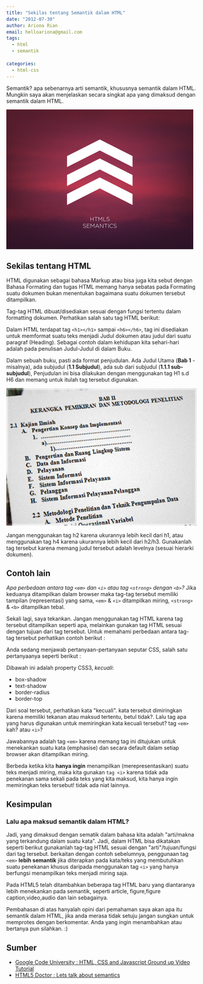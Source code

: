 ```yaml
---
title: "Sekilas tentang Semantik dalam HTML"
date: "2012-07-30"
author: Ariona Rian
email: helloariona@gmail.com
tags: 
  - html
  - semantik

categories: 
  - html-css
---
```


Semantik? apa sebenarnya arti semantik, khususnya semantik dalam HTML. Mungkin saya akan menjelaskan secara singkat apa yang dimaksud dengan semantik dalam HTML.

[![](./images/class-header-semantics.jpg "HTML5 Semantics")](https://lh3.googleusercontent.com/-2zC3tvjqU68/UBOB-Gcr4-I/AAAAAAAABUM/E__l1MXcwkw/s2048/class-header-semantics.jpg)

## Sekilas tentang HTML

HTML digunakan sebagai bahasa Markup atau bisa juga kita sebut dengan Bahasa Formating dan tugas HTML memang hanya sebatas pada Formating suatu dokumen bukan menentukan bagaimana suatu dokumen tersebut ditampilkan.

Tag-tag HTML dibuat/disediakan sesuai dengan fungsi tertentu dalam formatting dokumen. Perhatikan salah satu tag HTML berikut:

Dalam HTML terdapat tag `<h1></h1>` sampai `<h6></h6>`, tag ini disediakan untuk memformat suatu teks menjadi Judul dokumen atau judul dari suatu paragraf (Heading). Sebagai contoh dalam kehidupan kita sehari-hari adalah pada penulisan Judul-Judul di dalam Buku.

Dalam sebuah buku, pasti ada format penjudulan. Ada Judul Utama (**Bab 1** - misalnya), ada subjudul (**1.1 Subjudul**), ada sub dari subjudul (**1.1.1 sub-subjudul**), Penjudulan ini bisa dilakukan dengan menggunakan tag H1 s.d H6 dan memang untuk itulah tag tersebut digunakan.

[![](./images/paper.jpg "Formatting Skripsi")](https://lh3.googleusercontent.com/-vObn2rPP11I/UBOnBrapd6I/AAAAAAAABVM/jqvWRPL0cyE/s2048/paper.jpg)

Jangan menggunakan tag h2 karena ukurannya lebih kecil dari h1, atau menggunakan tag h4 karena ukurannya lebih kecil dari h2/h3. Gunakanlah tag tersebut karena memang judul tersebut adalah levelnya (sesuai hierarki dokumen).

## Contoh lain

_Apa perbedaan antara tag `<em>` dan `<i>` atau tag `<strong>` dengan `<b>`?_ Jika keduanya ditampilkan dalam browser maka tag-tag tersebut memiliki tampilan (representasi) yang sama, `<em>` & `<i>` ditampilkan miring, `<strong>` & `<b>` ditampilkan tebal.

Sekali lagi, saya tekankan. Jangan menggunakan tag HTML karena tag tersebut ditampilkan seperti apa, melainkan gunakan tag HTML sesuai dengan tujuan dari tag tersebut. Untuk memahami perbedaan antara tag-tag tersebut perhatikan contoh berikut :

Anda sedang menjawab pertanyaan-pertanyaan seputar CSS, salah satu pertanyaanya seperti berikut :

Dibawah ini adalah property CSS3, _kecuali_:

- box-shadow
- text-shadow
- border-radius
- border-top

Dari soal tersebut, perhatikan kata "kecuali". kata tersebut dimiringkan karena memiliki tekanan atau maksud tertentu, betul tidak?. Lalu tag apa yang harus digunakan untuk memiringkan kata kecuali tersebut? tag `<em>` kah? atau `<i>`?

Jawabannya adalah tag `<em>` karena memang tag ini ditujukan untuk menekankan suatu kata (emphasise) dan secara default dalam setiap browser akan ditampilkan miring.

Berbeda ketika kita **hanya ingin** menampilkan (merepresentasikan) suatu teks menjadi miring, maka kita gunakan `tag <i>` karena tidak ada penekanan sama sekali pada teks yang kita maksud, kita hanya ingin memiringkan teks tersebut! tidak ada niat lainnya.

## Kesimpulan

### Lalu apa maksud semantik dalam HTML?

Jadi, yang dimaksud dengan sematik dalam bahasa kita adalah "arti/makna yang terkandung dalam suatu kata". Jadi, dalam HTML bisa dikatakan seperti berikut gunakanlah tag-tag HTML sesuai dengan "arti"/tujuan/fungsi dari tag tersebut. berkaitan dengan contoh sebelumnya, penggunaan tag `<em>` **lebih semantik** jika diterapkan pada kata/teks yang membutuhkan suatu penekanan khusus daripada menggunakan tag `<i>` yang hanya berfungsi menampilkan teks menjadi miring saja.

Pada HTML5 telah ditambahkan beberapa tag HTML baru yang diantaranya lebih menekankan pada semantik, seperti article, figure,figure caption,video,audio dan lain sebagainya.

Pembahasan di atas hanyalah opini dari pemahaman saya akan apa itu semantik dalam HTML, jika anda merasa tidak setuju jangan sungkan untuk memprotes dengan berkomentar. Anda yang ingin menambahkan atau bertanya pun silahkan. :)

## Sumber

- [Google Code University : HTML, CSS and Javascript Ground up Video Tutorial](http://code.google.com/intl/id/edu/submissions/html-css-javascript/ "Google Code University")
- [HTML5 Doctor : Lets talk about semantics](http://html5doctor.com/lets-talk-about-semantics/ "HTML5 Doctor : Lets talk about semantics")
